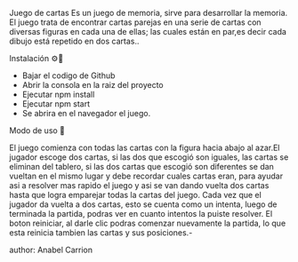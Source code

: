 Juego de cartas
Es un juego de memoria, sirve para desarrollar la memoria. El juego trata de encontrar cartas parejas en una serie de cartas con diversas figuras en cada una de ellas; las cuales están en par,es decir cada dibujo está repetido en dos cartas.. 

Instalación ⚙️🔧
 - Bajar el codigo de Github
 - Abrir la consola en la raiz del proyecto
 - Ejecutar npm install
 - Ejecutar npm start
 - Se abrira en el navegador el juego.


Modo de uso 📌

El juego comienza con todas las cartas con la figura hacia abajo al azar.El jugador escoge dos cartas, si las dos que escogió son iguales, las cartas se eliminan del tablero, si las dos cartas que escogió son diferentes se dan vueltan en el mismo lugar y debe recordar cuales cartas eran, para ayudar asi a resolver mas rapido el juego y asi se van dando vuelta dos cartas hasta que logra emparejar todas la cartas del juego. 
Cada vez que el jugador da vuelta a dos cartas, esto se cuenta como un intenta, luego de terminada la partida, podras ver en cuanto intentos la puiste resolver.
El boton reiniciar, al darle clic podras comenzar nuevamente la partida, lo que esta reinicia tambien las cartas y sus posiciones.-

author: Anabel Carrion